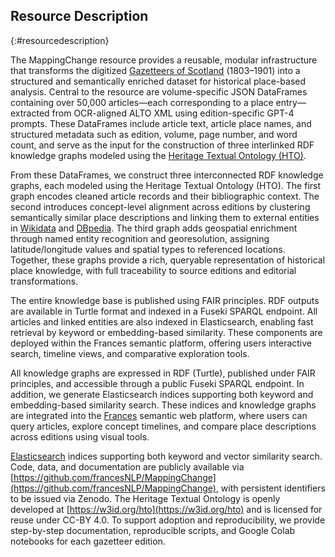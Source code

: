 ## Resource Description
{:#resourcedescription}

The MappingChange resource provides a reusable, modular infrastructure that transforms the digitized [Gazetteers of Scotland](https://data.nls.uk/data/metadata-collections/gazetteers-of-scotland/) (1803–1901) into a structured and semantically enriched dataset for historical place-based analysis. Central to the resource are volume-specific JSON DataFrames containing over 50,000 articles—each corresponding to a place entry—extracted from OCR-aligned ALTO XML using edition-specific GPT-4 prompts. These DataFrames include article text, article place names, and structured metadata such as edition, volume, page number, and word count, and serve as the input for the construction of three interlinked RDF knowledge graphs modeled using the [Heritage Textual Ontology (HTO)](https://w3id.org/hto).


From these DataFrames, we construct three interconnected RDF knowledge graphs, each modeled using the Heritage Textual Ontology (HTO). The first graph encodes cleaned article records and their bibliographic context. The second introduces concept-level alignment across editions by clustering semantically similar place descriptions and linking them to external entities in  [Wikidata](https://www.wikidata.org) and [DBpedia](https://www.dbpedia.org). The third graph adds geospatial enrichment through named entity recognition and georesolution, assigning latitude/longitude values and spatial types to referenced locations. Together, these graphs provide a rich, queryable representation of historical place knowledge, with full traceability to source editions and editorial transformations.

The entire knowledge base is published using FAIR principles. RDF outputs are available in Turtle format and indexed in a Fuseki SPARQL endpoint. All articles and linked entities are also indexed in Elasticsearch, enabling fast retrieval by keyword or embedding-based similarity. These components are deployed within the Frances semantic platform, offering users interactive search, timeline views, and comparative exploration tools.

All knowledge graphs are expressed in RDF (Turtle), published under FAIR principles, and accessible through a public Fuseki SPARQL endpoint. In addition, we generate Elasticsearch indices supporting both keyword and embedding-based similarity search. These indices and knowledge graphs are integrated into the [Frances](http://www.frances-ai.com) semantic web platform, where users can query articles, explore concept timelines, and compare place descriptions across editions using visual tools.

[Elasticsearch](https://www.elastic.co) indices supporting both keyword and vector similarity search. Code, data, and documentation are publicly available via [https://github.com/francesNLP/MappingChange](https://github.com/francesNLP/MappingChange), with persistent identifiers to be issued via Zenodo. The Heritage Textual Ontology is openly developed at [https://w3id.org/hto](https://w3id.org/hto) and is licensed for reuse under CC-BY 4.0. To support adoption and reproducibility, we provide step-by-step documentation, reproducible scripts, and Google Colab notebooks for each gazetteer edition.


